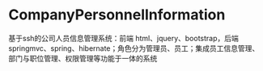 # CompanyPersonnelInformation
 基于ssh的公司人员信息管理系统：前端 html、jquery、bootstrap，后端 springmvc、spring、hibernate；角色分为管理员、员工；集成员工信息管理、部门与职位管理、权限管理等功能于一体的系统
